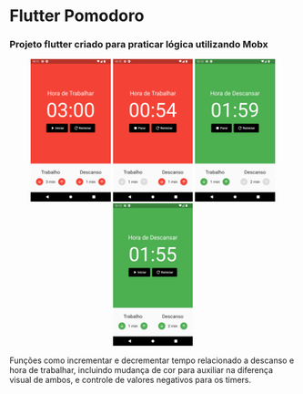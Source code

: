 # Flutter Pomodoro

### Projeto flutter criado para praticar lógica utilizando Mobx

<p align="center">
<img src="screenshots/1.png" height="250">
<img src="screenshots/2.png" height="250">
<img src="screenshots/3.png" height="250">
<img src="screenshots/4.png" height="250">
</p>

<p> Funções como incrementar e decrementar tempo relacionado a descanso e hora de trabalhar, incluindo mudança de cor para auxiliar na diferença visual de ambos, e controle de valores negativos para os timers. </p>